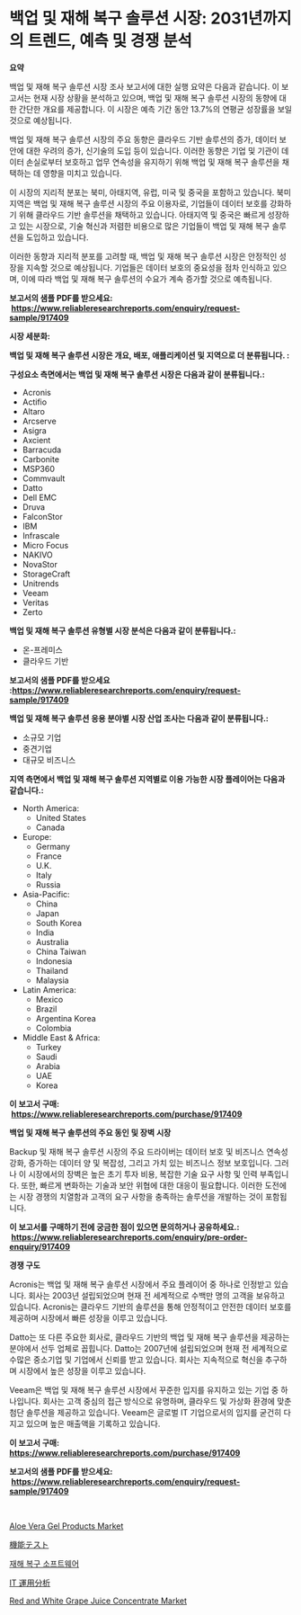 <p><h1>백업 및 재해 복구 솔루션 시장: 2031년까지의 트렌드, 예측 및 경쟁 분석</h1></p><p><strong>요약</strong></p>
<p><p>백업 및 재해 복구 솔루션 시장 조사 보고서에 대한 실행 요약은 다음과 같습니다. 이 보고서는 현재 시장 상황을 분석하고 있으며, 백업 및 재해 복구 솔루션 시장의 동향에 대한 간단한 개요를 제공합니다. 이 시장은 예측 기간 동안 13.7%의 연평균 성장률을 보일 것으로 예상됩니다.</p><p>백업 및 재해 복구 솔루션 시장의 주요 동향은 클라우드 기반 솔루션의 증가, 데이터 보안에 대한 우려의 증가, 신기술의 도입 등이 있습니다. 이러한 동향은 기업 및 기관이 데이터 손실로부터 보호하고 업무 연속성을 유지하기 위해 백업 및 재해 복구 솔루션을 채택하는 데 영향을 미치고 있습니다.</p><p>이 시장의 지리적 분포는 북미, 아태지역, 유럽, 미국 및 중국을 포함하고 있습니다. 북미 지역은 백업 및 재해 복구 솔루션 시장의 주요 이용자로, 기업들이 데이터 보호를 강화하기 위해 클라우드 기반 솔루션을 채택하고 있습니다. 아태지역 및 중국은 빠르게 성장하고 있는 시장으로, 기술 혁신과 저렴한 비용으로 많은 기업들이 백업 및 재해 복구 솔루션을 도입하고 있습니다.</p><p>이러한 동향과 지리적 분포를 고려할 때, 백업 및 재해 복구 솔루션 시장은 안정적인 성장을 지속할 것으로 예상됩니다. 기업들은 데이터 보호의 중요성을 점차 인식하고 있으며, 이에 따라 백업 및 재해 복구 솔루션의 수요가 계속 증가할 것으로 예측됩니다.</p></p>
<p><strong>보고서의 샘플 PDF를 받으세요: &nbsp;<a href="https://www.reliableresearchreports.com/enquiry/request-sample/917409">https://www.reliableresearchreports.com/enquiry/request-sample/917409</a></strong></p>
<p><strong>시장 세분화:</strong></p>
<p><strong> 백업 및 재해 복구 솔루션 시장은 개요, 배포, 애플리케이션 및 지역으로 더 분류됩니다. :</strong></p>
<p><strong>구성요소 측면에서는 백업 및 재해 복구 솔루션 시장은 다음과 같이 분류됩니다.:</strong></p>
<p><ul><li>Acronis</li><li>Actifio</li><li>Altaro</li><li>Arcserve</li><li>Asigra</li><li>Axcient</li><li>Barracuda</li><li>Carbonite</li><li>MSP360</li><li>Commvault</li><li>Datto</li><li>Dell EMC</li><li>Druva</li><li>FalconStor</li><li>IBM</li><li>Infrascale</li><li>Micro Focus</li><li>NAKIVO</li><li>NovaStor</li><li>StorageCraft</li><li>Unitrends</li><li>Veeam</li><li>Veritas</li><li>Zerto</li></ul></p>
<p><strong> 백업 및 재해 복구 솔루션 유형별 시장 분석은 다음과 같이 분류됩니다.:</strong></p>
<p><ul><li>온-프레미스</li><li>클라우드 기반</li></ul></p>
<p><strong>보고서의 샘플 PDF를 받으세요 :<a href="https://www.reliableresearchreports.com/enquiry/request-sample/917409">https://www.reliableresearchreports.com/enquiry/request-sample/917409</a></strong></p>
<p><strong> 백업 및 재해 복구 솔루션 응용 분야별 시장 산업 조사는 다음과 같이 분류됩니다.:</strong></p>
<p><ul><li>소규모 기업</li><li>중견기업</li><li>대규모 비즈니스</li></ul></p>
<p><strong>지역 측면에서 백업 및 재해 복구 솔루션 지역별로 이용 가능한 시장 플레이어는 다음과 같습니다.:</strong></p>
<p><ul>
    <li>
        North America:
        <ul>
            <li>United States</li>
            <li>Canada</li>
        </ul>
    </li>
    <li>
        Europe:
        <ul>
            <li>Germany</li>
            <li>France</li>
            <li>U.K.</li>
            <li>Italy</li>
            <li>Russia</li>
        </ul>
    </li>
    <li>
        Asia-Pacific:
        <ul>
            <li>China</li>
            <li>Japan</li>
            <li>South Korea</li>
            <li>India</li>
            <li>Australia</li>
            <li>China Taiwan</li>
            <li>Indonesia</li>
            <li>Thailand</li>
            <li>Malaysia</li>
        </ul>
    </li>
    <li>
        Latin America:
        <ul>
            <li>Mexico</li>
            <li>Brazil</li>
            <li>Argentina Korea</li>
            <li>Colombia</li>
        </ul>
    </li>
    <li>
        Middle East & Africa:
        <ul>
            <li>Turkey</li>
            <li>Saudi</li>
            <li>Arabia</li>
            <li>UAE</li>
            <li>Korea</li>
        </ul>
    </li>
    </ul></p>
<p><strong>이 보고서 구매: &nbsp;<a href="https://www.reliableresearchreports.com/purchase/917409">https://www.reliableresearchreports.com/purchase/917409</a></strong></p>
<p><strong>백업 및 재해 복구 솔루션의 주요 동인 및 장벽 시장</strong></p>
<p><p>Backup 및 재해 복구 솔루션 시장의 주요 드라이버는 데이터 보호 및 비즈니스 연속성 강화, 증가하는 데이터 양 및 복잡성, 그리고 가치 있는 비즈니스 정보 보호입니다. 그러나 이 시장에서의 장벽은 높은 초기 투자 비용, 복잡한 기술 요구 사항 및 인력 부족입니다. 또한, 빠르게 변화하는 기술과 보안 위협에 대한 대응이 필요합니다. 이러한 도전에는 시장 경쟁의 치열함과 고객의 요구 사항을 충족하는 솔루션을 개발하는 것이 포함됩니다.</p></p>
<p><strong>이 보고서를 구매하기 전에 궁금한 점이 있으면 문의하거나 공유하세요.: &nbsp;<a href="https://www.reliableresearchreports.com/enquiry/pre-order-enquiry/917409">https://www.reliableresearchreports.com/enquiry/pre-order-enquiry/917409</a></strong></p>
<p><strong>경쟁 구도</strong></p>
<p><p>Acronis는 백업 및 재해 복구 솔루션 시장에서 주요 플레이어 중 하나로 인정받고 있습니다. 회사는 2003년 설립되었으며 현재 전 세계적으로 수백만 명의 고객을 보유하고 있습니다. Acronis는 클라우드 기반의 솔루션을 통해 안정적이고 안전한 데이터 보호를 제공하며 시장에서 빠른 성장을 이루고 있습니다.</p><p>Datto는 또 다른 주요한 회사로, 클라우드 기반의 백업 및 재해 복구 솔루션을 제공하는 분야에서 선두 업체로 꼽힙니다. Datto는 2007년에 설립되었으며 현재 전 세계적으로 수많은 중소기업 및 기업에서 신뢰를 받고 있습니다. 회사는 지속적으로 혁신을 추구하며 시장에서 높은 성장을 이루고 있습니다.</p><p>Veeam은 백업 및 재해 복구 솔루션 시장에서 꾸준한 입지를 유지하고 있는 기업 중 하나입니다. 회사는 고객 중심의 접근 방식으로 유명하며, 클라우드 및 가상화 환경에 맞춘 첨단 솔루션을 제공하고 있습니다. Veeam은 글로벌 IT 기업으로서의 입지를 굳건히 다지고 있으며 높은 매출액을 기록하고 있습니다.</p></p>
<p><strong>이 보고서 구매: &nbsp; <a href="https://www.reliableresearchreports.com/purchase/917409">https://www.reliableresearchreports.com/purchase/917409</a></strong></p>
<p><strong>보고서의 샘플 PDF를 받으세요: &nbsp;<a href="https://www.reliableresearchreports.com/enquiry/request-sample/917409">https://www.reliableresearchreports.com/enquiry/request-sample/917409</a></strong><strong></strong></p>
<p>&nbsp;</p>
<p><p><a href="https://github.com/Krish2023na/Market-Research-Report-List-3/blob/main/aloe-vera-gel-products-market.md">Aloe Vera Gel Products Market</a></p><p><a href="https://github.com/zekaoe592392/Market-Research-Report-List-1/blob/main/9791775183281.md">機能テスト</a></p><p><a href="https://github.com/vs10l4sfg5c/Market-Research-Report-List-1/blob/main/2978825183341.md">재해 복구 소프트웨어</a></p><p><a href="https://github.com/cnnriuez22368/Market-Research-Report-List-1/blob/main/6016707183280.md">IT 運用分析</a></p><p><a href="https://issuu.com/reportprime-2/docs/red-and-white-grape-juice-concentrate-market-size-">Red and White Grape Juice Concentrate Market</a></p></p>